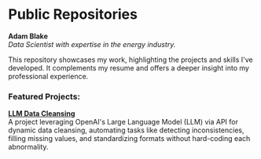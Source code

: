 # Public Repositories

**Adam Blake**  
*Data Scientist with expertise in the energy industry.*

This repository showcases my work, highlighting the projects and skills I've developed. It complements my resume and offers a deeper insight into my professional experience.

### Featured Projects:
**[LLM Data Cleansing](https://github.com/theBlake89/LLM_Data_Cleansing/tree/main)**  
A project leveraging OpenAI's Large Language Model (LLM) via API for dynamic data cleansing, automating tasks like detecting inconsistencies, filling missing values, and standardizing formats without hard-coding each abnormality.

